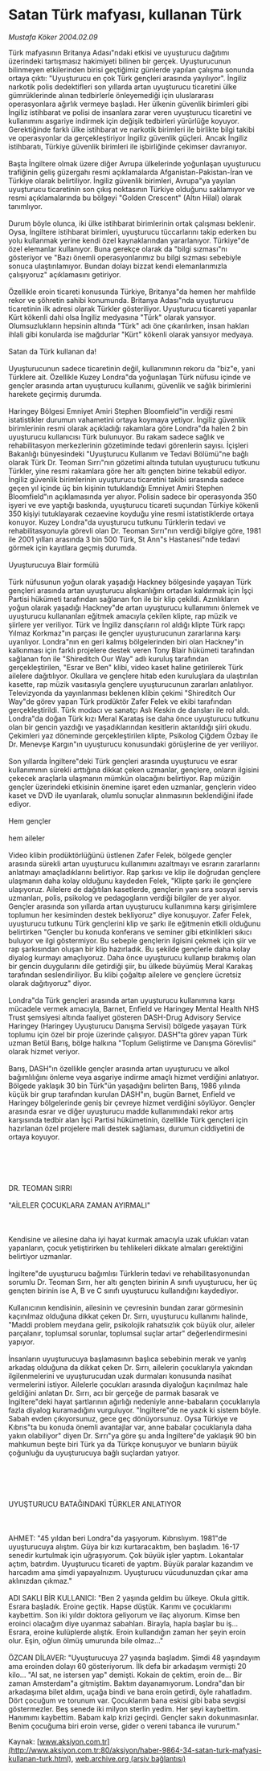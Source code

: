 # Satan Türk mafyası, kullanan Türk

*Mustafa Köker 2004.02.09*

<font class="agenda2NewsSpot">
 Türk mafyasının Britanya Adası"ndaki etkisi ve uyuşturucu dağıtımı üzerindeki tartışmasız hakimiyeti bilinen bir gerçek. Uyuşturucunun bilinmeyen etkilerinden birisi geçtiğimiz günlerde yapılan çalışma sonunda ortaya çıktı: "Uyuşturucu en çok Türk gençleri arasında yayılıyor". İngiliz narkotik polis dedektifleri son yıllarda artan uyuşturucu ticaretini ülke gümrüklerinde alınan tedbirlerle önleyemediği için uluslararası operasyonlara ağırlık vermeye başladı.
</font>
<font class="newsDetail">
 Her ülkenin güvenlik birimleri gibi İngiliz istihbarat ve polisi de insanlara zarar veren uyuşturucu ticaretini ve kullanımını asgariye indirmek için değişik tedbirleri yürürlüğe koyuyor. Gerektiğinde farklı ülke istihbarat ve narkotik birimleri ile birlikte bilgi takibi ve operasyonlar da gerçekleştiriyor İngiliz güvenlik güçleri. Ancak İngiliz istihbaratı, Türkiye güvenlik birimleri ile işbirliğinde çekimser davranıyor.
 <br>
  <br/>
  Başta İngiltere olmak üzere diğer Avrupa ülkelerinde yoğunlaşan uyuşturucu trafiğinin geliş güzergahı resmi açıklamalarda Afganistan-Pakistan-İran ve Türkiye olarak belirtiliyor. İngiliz güvenlik birimleri, Avrupa"ya yayılan uyuşturucu ticaretinin son çıkış noktasının Türkiye olduğunu saklamıyor ve resmi açıklamalarında bu bölgeyi "Golden Crescent" (Altın Hilal) olarak tanımlıyor.
  <br/>
  <br/>
  Durum böyle olunca, iki ülke istihbarat birimlerinin ortak çalışması beklenir. Oysa, İngiltere istihbarat birimleri, uyuşturucu tüccarlarını takip ederken bu yolu kullanmak yerine kendi özel kaynaklarından yararlanıyor. Türkiye"de özel elemanlar kullanıyor. Buna gerekçe olarak da "bilgi sızması"nı gösteriyor ve "Bazı önemli operasyonlarımız bu bilgi sızması sebebiyle sonuca ulaştırılamıyor. Bundan dolayı bizzat kendi elemanlarımızla çalışıyoruz" açıklamasını getiriyor.
  <br/>
  <br/>
  Özellikle eroin ticareti konusunda Türkiye, Britanya"da hemen her mahfilde rekor ve şöhretin sahibi konumunda. Britanya Adası"nda uyuşturucu ticaretinin ilk adresi olarak Türkler gösteriliyor. Uyuşturucu ticareti yapanlar Kürt kökenli dahi olsa İngiliz medyasına "Türk" olarak yansıyor. Olumsuzlukların hepsinin altında "Türk" adı öne çıkarılırken, insan hakları ihlali gibi konularda ise mağdurlar "Kürt" kökenli olarak yansıyor medyaya.
  <br/>
  <br/>
  Satan da Türk kullanan da!
  <br/>
  <br/>
  Uyuşturucunun sadece ticaretinin değil, kullanımının rekoru da "biz"e, yani Türklere ait. Özellikle Kuzey Londra"da yoğunlaşan Türk nüfusu içinde ve gençler arasında artan uyuşturucu kullanımı, güvenlik ve sağlık birimlerini harekete geçirmiş durumda.
  <br/>
  <br/>
  Haringey Bölgesi Emniyet Amiri Stephen Bloomfield"in verdiği resmi istatistikler durumun vahametini ortaya koymaya yetiyor. İngiliz güvenlik birimlerinin resmi olarak açıkladığı rakamlara göre Londra"da halen 2 bin uyuşturucu kullanıcısı Türk bulunuyor. Bu rakam  sadece sağlık ve rehabilitasyon merkezlerinin gözetiminde tedavi görenlerin sayısı. İçişleri Bakanlığı bünyesindeki "Uyuşturucu Kullanım ve Tedavi Bölümü"ne bağlı olarak Türk Dr. Teoman Sırrı"nın gözetimi altında tutulan uyuşturucu tutkunu Türkler, yine resmi rakamlara göre her altı gençten birine tekabül ediyor. İngiliz güvenlik birimlerinin uyuşturucu ticaretini takibi sırasında sadece geçen yıl içinde üç bin kişinin tutuklandığı Emniyet Amiri Stephen Bloomfield"ın açıklamasında yer alıyor. Polisin sadece bir operasyonda 350 işyeri ve eve yaptığı baskında, uyuşturucu ticareti suçundan Türkiye kökenli 350 kişiyi tutuklayarak cezaevine koyduğu yine resmi istatistiklerde ortaya konuyor. Kuzey Londra"da uyuşturucu tutkunu Türklerin tedavi ve rehabilitasyonuyla görevli olan Dr. Teoman Sırrı"nın verdiği bilgiye göre, 1981 ile 2001 yılları arasında 3 bin 500 Türk, St Ann"s Hastanesi"nde tedavi görmek için kayıtlara geçmiş durumda.
  <br/>
  <br/>
  Uyuşturucuya Blair formülü
  <br/>
  <br/>
  Türk nüfusunun yoğun olarak yaşadığı Hackney bölgesinde yaşayan Türk gençleri arasında artan uyuşturucu alışkanlığını ortadan kaldırmak için İşçi Partisi hükümeti tarafından sağlanan fon ile bir klip çekildi. Azınlıkların yoğun olarak yaşadığı Hackney"de artan uyuşturucu kullanımını önlemek ve uyuşturucu kullananları eğitmek amacıyla çekilen klipte, rap müzik ve şiirlere yer veriliyor. Türk ve İngiliz dansçıların rol aldığı klipte Türk rapçı Yılmaz Korkmaz"ın parçası ile gençler uyuşturucunun zararlarına karşı uyarılıyor. Londra"nın en geri kalmış bölgelerinden biri olan Hackney"in kalkınması için farklı projelere destek veren Tony Blair hükümeti tarafından sağlanan fon ile "Shireditch Our Way" adlı kuruluş tarafından gerçekleştirilen, "Esrar ve Ben" klibi, video kaset haline getirilerek Türk ailelere dağıtılıyor. Okullara ve gençlere hitab eden kuruluşlara da ulaştırılan kasette, rap müzik vasıtasıyla gençlere uyuşturucunun zararları anlatılıyor. Televizyonda da yayınlanması beklenen klibin çekimi "Shireditch Our Way"de görev yapan Türk prodüktör Zafer Felek ve ekibi tarafından gerçekleştirildi. Türk modacı ve sanatçı Aslı Keskin de dansları ile rol aldı. Londra"da doğan Türk kızı Meral Karataş ise daha önce uyuşturucu tutkunu olan bir gencin yazdığı ve yaşadıklarından kesitlerin aktarıldığı şiiri okudu. Çekimleri yaz döneminde gerçekleştirilen klipte, Psikolog Çiğdem Özbay ile Dr. Menevşe Kargın"ın uyuşturucu konusundaki görüşlerine de yer veriliyor.
  <br/>
  <br/>
  Son yıllarda İngiltere"deki Türk gençleri arasında uyuşturucu ve esrar kullanımının sürekli arttığına dikkat çeken uzmanlar, gençlere, onların ilgisini çekecek araçlarla ulaşmanın mümkün olacağını belirtiyor. Rap müziğin gençler üzerindeki etkisinin önemine işaret eden uzmanlar, gençlerin video kaset ve DVD ile uyarılarak, olumlu sonuçlar alınmasının beklendiğini ifade ediyor.
  <br/>
  <br/>
  Hem gençler
  <br/>
  <br/>
  hem aileler
  <br/>
  <br/>
  Video klibin prodüktörlüğünü üstlenen Zafer Felek, bölgede gençler arasında sürekli artan uyuşturucu kullanımını azaltmayı ve esrarın zararlarını anlatmayı amaçladıklarını belirtiyor. Rap şarkısı ve klip ile doğrudan gençlere ulaşmanın daha kolay olduğunu kaydeden Felek, "Klipte şarkı ile gençlere ulaşıyoruz. Ailelere de dağıtılan kasetlerde, gençlerin yanı sıra sosyal servis uzmanları, polis, psikolog ve pedagogların verdiği bilgiler de yer alıyor. Gençler arasında son yıllarda artan uyuşturucu kullanımına karşı girişimlere toplumun her kesiminden destek bekliyoruz" diye konuşuyor. Zafer Felek, uyuşturucu tutkunu Türk gençlerini klip ve şarkı ile eğitmenin etkili olduğunu belirtirken "Gençler bu konuda konferans ve seminer gibi etkinlikleri sıkıcı buluyor ve ilgi göstermiyor. Bu sebeple gençlerin ilgisini çekmek için şiir ve rap şarkısından oluşan bir klip hazırladık. Bu şekilde gençlerle daha kolay diyalog kurmayı amaçlıyoruz. Daha önce uyuşturucu kullanıp bırakmış olan bir gencin duygularını dile getirdiği şiir, bu ülkede büyümüş Meral Karakaş tarafından seslendiriliyor. Bu klibi çoğaltıp ailelere ve gençlere ücretsiz olarak dağıtıyoruz" diyor.
  <br/>
  <br/>
  Londra"da Türk gençleri arasında artan uyuşturucu kullanımına karşı mücadele vermek amacıyla, Barnet, Enfield ve Haringey Mental Health NHS Trust şemsiyesi altında faaliyet gösteren DASH-Drug Advisory Service Haringey (Haringey Uyuşturucu Danışma Servisi) bölgede yaşayan Türk toplumu için özel bir proje üzerinde çalışıyor. DASH"ta görev yapan Türk uzman Betül Barış, bölge halkına "Toplum Geliştirme ve Danışma Görevlisi" olarak hizmet veriyor.
  <br/>
  <br/>
  Barış, DASH"ın özellikle gençler arasında artan uyuşturucu ve alkol bağımlılığını önleme veya asgariye indirme amaçlı hizmet verdiğini anlatıyor. Bölgede yaklaşık 30 bin Türk"ün yaşadığını belirten Barış, 1986 yılında küçük bir grup tarafından kurulan DASH"ın, bugün Barnet, Enfield ve Haringey bölgelerinde geniş bir çevreye hizmet verdiğini söylüyor. Gençler arasında esrar ve diğer uyuşturucu madde kullanımındaki rekor artış karşısında tedbir alan İşçi Partisi hükümetinin, özellikle Türk gençleri için hazırlanan özel projelere mali destek sağlaması, durumun ciddiyetini de ortaya koyuyor.
  <br/>
  <br/>
  <br/>
  <br/>
  <br/>
  <br/>
  DR. TEOMAN SIRRI
  <br/>
  <br/>
  "AİLELER ÇOCUKLARA ZAMAN AYIRMALI"
  <br/>
  <br/>
  <br/>
  <br/>
  Kendisine ve ailesine daha iyi hayat kurmak amacıyla uzak ufukları vatan yapanların, çocuk yetiştirirken bu tehlikeleri dikkate almaları gerektiğini belirtiyor uzmanlar.
  <br/>
  <br/>
  İngiltere"de uyuşturucu bağımlısı Türklerin tedavi ve rehabilitasyonundan sorumlu Dr. Teoman Sırrı, her altı gençten birinin A sınıfı uyuşturucu, her üç gençten birinin ise A, B ve C sınıfı uyuşturucu kullandığını kaydediyor.
  <br/>
  <br/>
  Kullanıcının kendisinin, ailesinin ve çevresinin bundan zarar görmesinin kaçınılmaz olduğuna dikkat çeken Dr. Sırrı, uyuşturucu kullanımı halinde, "Maddi problem meydana gelir, psikolojik rahatsızlık çok büyük olur, aileler parçalanır, toplumsal sorunlar, toplumsal suçlar artar" değerlendirmesini yapıyor.
  <br/>
  <br/>
  İnsanların uyuşturucuya başlamasının başlıca sebebinin merak ve yanlış arkadaş olduğuna da dikkat çeken Dr. Sırrı, ailelerin çocuklarıyla yakından ilgilenmelerini ve uyuşturucudan uzak durmaları konusunda nasihat vermelerini istiyor. Ailelerle çocukları arasında diyaloğun kaçınılmaz hale geldiğini anlatan Dr. Sırrı, acı bir gerçeğe de parmak basarak ve İngiltere"deki hayat şartlarının ağırlığı nedeniyle anne-babaların çocuklarıyla fazla diyalog kuramadığını vurguluyor. "İngiltere"de ne yazık ki sistem böyle. Sabah evden çıkıyorsunuz, gece geç dönüyorsunuz. Oysa Türkiye ve Kıbrıs"ta bu konuda önemli avantajlar var, anne babalar çocuklarıyla daha yakın olabiliyor" diyen Dr. Sırrı"ya göre şu anda İngiltere"de yaklaşık 90 bin mahkumun beşte biri Türk ya da Türkçe konuşuyor ve bunların büyük çoğunluğu da uyuşturucuya bağlı suçlardan yatıyor.
  <br/>
  <br/>
  <br/>
  <br/>
  <br/>
  <br/>
  UYUŞTURUCU BATAĞINDAKİ TÜRKLER ANLATIYOR
  <br/>
  <br/>
  <br/>
  <br/>
  AHMET: "45 yıldan beri Londra"da yaşıyorum. Kıbrıslıyım. 1981"de uyuşturucuya alıştım. Güya bir kızı kurtaracaktım, ben başladım. 16-17 senedir kurtulmak için uğraşıyorum. Çok büyük işler yaptım. Lokantalar açtım, batırdım. Uyuşturucu ticareti de yaptım. Büyük paralar kazandım ve harcadım ama şimdi yapayalnızım. Uyuşturucu vücudunuzdan çıkar ama aklınızdan çıkmaz."
  <br/>
  <br/>
  ADI SAKLI BİR KULLANICI: "Ben 2 yaşında geldim bu ülkeye. Okula gittik. Esrara başladık. Eroine geçtik. Hapse düştük. Karımı ve çocuklarımı kaybettim. Son iki yıldır doktora geliyorum ve ilaç alıyorum. Kimse ben eroinci olacağım diye uyanmaz sabahları. Birayla, hapla başlar bu iş... Esrara, eroine kulüplerde alıştık. Eroin kullandığın zaman her şeyin eroin olur. Eşin, oğlun ölmüş umurunda bile olmaz..."
  <br/>
  <br/>
  ÖZCAN DİLAVER: "Uyuşturucuya 27 yaşında başladım. Şimdi 48 yaşındayım ama eroinden dolayı 60 gösteriyorum. İlk defa bir arkadaşım vermişti 20 kilo... "Al sat, ne istersen yap" demişti. Kokain de çektim, eroin de... Bir zaman Amsterdam"a gitmiştim. Baktım dayanamıyorum. Londra"dan bir arkadaşıma bilet aldım, uçağa bindi ve bana eroin getirdi, öyle rahatladım. Dört çocuğum ve torunum var. Çocuklarım bana eskisi gibi baba sevgisi göstermezler. Beş senede iki milyon sterlin yedim. Her şeyi kaybettim. Hanımımı kaybettim. Babam kalp krizi geçirdi. Gençler sakın dokunmasınlar. Benim çocuğuma biri eroin verse, gider o vereni tabanca ile vururum."
 </br>
</font>

Kaynak: [www.aksiyon.com.tr](http://www.aksiyon.com.tr:80/aksiyon/haber-9864-34-satan-turk-mafyasi-kullanan-turk.html), [web.archive.org (arşiv bağlantısı)](http://web.archive.org/web/20120111010852/http://www.aksiyon.com.tr:80/aksiyon/haber-9864-34-satan-turk-mafyasi-kullanan-turk.html)
